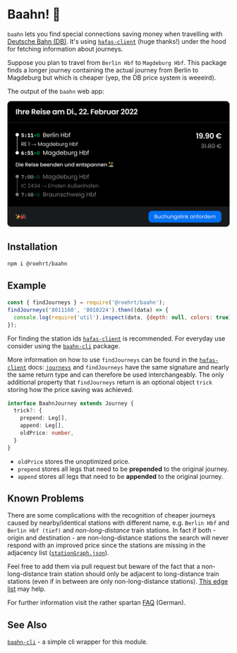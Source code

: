 # Baahn! 🚂

`baahn` lets you find special connections saving money
when travelling with [Deutsche Bahn (DB)](https://bahn.de).
It's using [`hafas-client`] (huge thanks!) under the hood for
fetching information about journeys.

Suppose you plan to travel from `Berlin Hbf` to `Magdeburg Hbf`.
This package finds a longer journey containing the actual journey
from Berlin to Magdeburg but which is cheaper (yep, the DB price system is weeeird).

The output of the `baahn` web app:

![baahn web app in action](https://github.com/roehrt/baahn/blob/main/cheaper_journey.png?raw=true)

## Installation

```shell
npm i @roehrt/baahn
```

## Example

```javascript
const { findJourneys } = require('@roehrt/baahn');
findJourneys('8011160', '8010224').then((data) => {
  console.log(require('util').inspect(data, {depth: null, colors: true}))
});
```
For finding the station ids [`hafas-client`] is recommended.
For everyday use consider using the [`baahn-cli`] package.

More information on how to use `findJourneys` can be found in the [`hafas-client`] docs:
[`journeys`](https://github.com/public-transport/hafas-client/blob/master/docs/journeys.md)
and `findJourneys` have the same signature and nearly the same return type and can therefore
be used interchangeably. The only additional property that `findJourneys` return is an optional
object `trick` storing how the price saving was achieved.
```typescript
interface BaahnJourney extends Journey {
  trick?: {
    prepend: Leg[],
    append: Leg[],
    oldPrice: number,
  }
}
```
- `oldPrice` stores the unoptimized price.
- `prepend` stores all legs that need to be **prepended** to the original journey.
- `append` stores all legs that need to be **appended** to the original journey.

## Known Problems
There are some complications with the recognition of cheaper journeys
caused by nearby/identical stations with different name, e.g. `Berlin Hbf`
and `Berlin Hbf (tief)` and _non-long-distance_ train stations. In fact if both - origin
and destination - are non-long-distance stations the search will never respond with an improved
price since the stations are missing in the adjacency list ([`stationGraph.json`](static/stationGraph.json)).

Feel free to add them via pull request but beware of the fact that a non-long-distance train
station should only be adjacent to long-distance train stations (even if in between are only non-long-distance stations).
[This edge list](https://gist.github.com/roehrt/46dc570f45f3c451460e5852d748142d) may help.

For further information visit the rather
spartan [FAQ](https://baahn.vercel.app/faq) (German).

## See Also

[`baahn-cli`] - a simple cli wrapper for this module.

[`hafas-client`]: https://github.com/public-transport/hafas-client
[`baahn-cli`]: https://github.com/roehrt/baahn-cli
